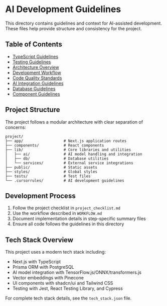 # AI Development Guidelines

This directory contains guidelines and context for AI-assisted development. These files help provide structure and consistency for the project.

## Table of Contents

- [TypeScript Guidelines](./.cursorrules/typescript.md)
- [Testing Guidelines](./.cursorrules/testing.md)
- [Architecture Overview](./.cursorrules/architecture.md)
- [Development Workflow](./.cursorrules/workflow.md)
- [Code Quality Standards](./.cursorrules/code_quality.md)
- [AI Integration Guidelines](./.cursorrules/ai_integration.md)
- [Database Guidelines](./.cursorrules/database.md)
- [Component Guidelines](./.cursorrules/components.md)

## Project Structure

The project follows a modular architecture with clear separation of concerns:

```
project/
├── app/                  # Next.js application routes
├── components/           # React components
├── lib/                  # Core libraries and utilities
│   ├── ai/               # AI model handling and integration
│   ├── db/               # Database utilities
│   └── services/         # External service integrations
├── public/               # Static assets
├── styles/               # Global styles
├── tests/                # Test files
└── .cursorrules/         # AI development guidelines
```

## Development Process

1. Follow the project checklist in `project_checklist.md`
2. Use the workflow described in `WORKFLOW.md`
3. Document implementation details in step-specific summary files
4. Ensure all code follows the guidelines in this directory

## Tech Stack Overview

This project uses a modern tech stack including:

- Next.js with TypeScript
- Prisma ORM with PostgreSQL
- AI model integration with TensorFlow.js/ONNX/transformers.js
- Vector embeddings with Pinecone
- UI components with shadcn/ui and Tailwind CSS
- Testing with Jest, React Testing Library, and Cypress

For complete tech stack details, see the `tech_stack.json` file. 